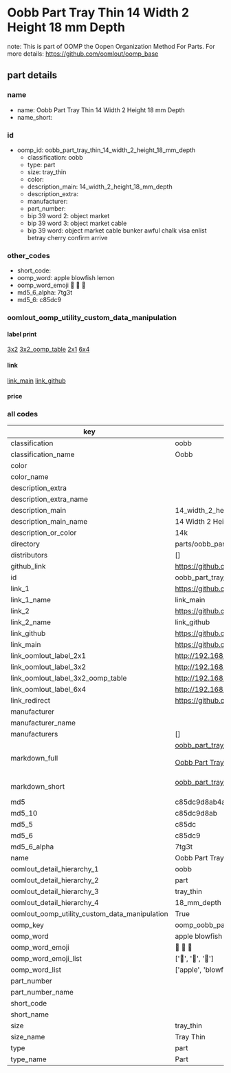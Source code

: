# Oobb Part Tray Thin 14 Width 2 Height 18 mm Depth  

note: This is part of OOMP the Oopen Organization Method For Parts. For more details: https://github.com/oomlout/oomp_base

##  part details
  







### name
* name: Oobb Part Tray Thin 14 Width 2 Height 18 mm Depth
* name_short: 
### id
* oomp_id: oobb_part_tray_thin_14_width_2_height_18_mm_depth
  * classification: oobb
  * type: part
  * size: tray_thin
  * color: 
  * description_main: 14_width_2_height_18_mm_depth
  * description_extra: 
  * manufacturer: 
  * part_number: 
  * bip 39 word 2: object market
  * bip 39 word 3: object market cable
  * bip 39 word: object market cable bunker awful chalk visa enlist betray cherry confirm arrive

### other_codes
* short_code: 
* oomp_word: apple blowfish lemon
* oomp_word_emoji :apple: :blowfish: :lemon:
* md5_6_alpha: 7tg3t
* md5_6: c85dc9






### oomlout_oomp_utility_custom_data_manipulation
#### label print
[3x2](http://192.168.1.245:1112/?label=oomp%207tg3t)
[3x2_oomp_table](http://192.168.1.108:1112/?label=oomp%207tg3t)
[2x1](http://192.168.1.242:1112/?label=oomp%207tg3t)
[6x4](http://192.168.1.55:1112/?label=oomp%207tg3t)    

#### link

[link_main](https://github.com/oomlout/oomlout_oomp_version_1_messy/tree/main/parts/oobb_part_tray_thin_14_width_2_height_18_mm_depth) [link_github](https://github.com/oomlout/oomlout_oomp_version_1_messy/tree/main/parts/oobb_part_tray_thin_14_width_2_height_18_mm_depth)                             

#### price







### all codes 
| key | value |  
| --- | --- |  
| classification | oobb |  
| classification_name | Oobb |  
| color |  |  
| color_name |  |  
| description_extra |  |  
| description_extra_name |  |  
| description_main | 14_width_2_height_18_mm_depth |  
| description_main_name | 14 Width 2 Height 18 mm Depth |  
| description_or_color | 14k |  
| directory | parts/oobb_part_tray_thin_14_width_2_height_18_mm_depth |  
| distributors | [] |  
| github_link | https://github.com/oomlout/oomlout_oomp_part_src/tree/main/parts/oobb_part_tray_thin_14_width_2_height_18_mm_depth |  
| id | oobb_part_tray_thin_14_width_2_height_18_mm_depth |  
| link_1 | https://github.com/oomlout/oomlout_oomp_version_1_messy/tree/main/parts/oobb_part_tray_thin_14_width_2_height_18_mm_depth |  
| link_1_name | link_main |  
| link_2 | https://github.com/oomlout/oomlout_oomp_version_1_messy/tree/main/parts/oobb_part_tray_thin_14_width_2_height_18_mm_depth |  
| link_2_name | link_github |  
| link_github | https://github.com/oomlout/oomlout_oomp_version_1_messy/tree/main/parts/oobb_part_tray_thin_14_width_2_height_18_mm_depth |  
| link_main | https://github.com/oomlout/oomlout_oomp_version_1_messy/tree/main/parts/oobb_part_tray_thin_14_width_2_height_18_mm_depth |  
| link_oomlout_label_2x1 | http://192.168.1.242:1112/?label=oomp%207tg3t |  
| link_oomlout_label_3x2 | http://192.168.1.245:1112/?label=oomp%207tg3t |  
| link_oomlout_label_3x2_oomp_table | http://192.168.1.108:1112/?label=oomp%207tg3t |  
| link_oomlout_label_6x4 | http://192.168.1.55:1112/?label=oomp%207tg3t |  
| link_redirect | https://github.com/oomlout/oomlout_oomp_version_1_messy/tree/main/parts/oobb_part_tray_thin_14_width_2_height_18_mm_depth |  
| manufacturer |  |  
| manufacturer_name |  |  
| manufacturers | [] |  
| markdown_full | [oobb_part_tray_thin_14_width_2_height_18_mm_depth](none)<br>[](none)<br>[Oobb Part Tray Thin 14 Width 2 Height 18 Mm Depth](none)<br><br> |  
| markdown_short | [oobb_part_tray_thin_14_width_2_height_18_mm_depth](none)<br><br> |  
| md5 | c85dc9d8ab4ade94978851e63fe20cc0 |  
| md5_10 | c85dc9d8ab |  
| md5_5 | c85dc |  
| md5_6 | c85dc9 |  
| md5_6_alpha | 7tg3t |  
| name | Oobb Part Tray Thin 14 Width 2 Height 18 mm Depth |  
| oomlout_detail_hierarchy_1 | oobb |  
| oomlout_detail_hierarchy_2 | part |  
| oomlout_detail_hierarchy_3 | tray_thin |  
| oomlout_detail_hierarchy_4 | 18_mm_depth |  
| oomlout_oomp_utility_custom_data_manipulation | True |  
| oomp_key | oomp_oobb_part_tray_thin_14_width_2_height_18_mm_depth |  
| oomp_word | apple blowfish lemon |  
| oomp_word_emoji | :apple: :blowfish: :lemon: |  
| oomp_word_emoji_list | [':apple:', ':blowfish:', ':lemon:'] |  
| oomp_word_list | ['apple', 'blowfish', 'lemon'] |  
| part_number |  |  
| part_number_name |  |  
| short_code |  |  
| short_name |  |  
| size | tray_thin |  
| size_name | Tray Thin |  
| type | part |  
| type_name | Part |  
